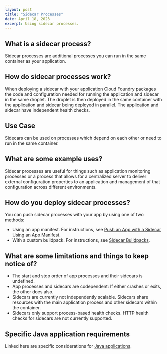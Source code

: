 ```yaml
---
layout: post
title: "Sidecar Processes"
date: April 18, 2023
excerpt: Using sidecar processes.
---
```


## What is a sidecar process?
Sidecar processes are additional processes you can run in the same container as your application.

## How do sidecar processes work?
When deploying a sidecar with your application Cloud Foundry packages the code and configuration needed for running the application and sidecar in the same droplet. The droplet is then deployed in the same container with the application and sidecar being deployed in parallel. The application and sidecar have independent health checks.

## Use Case
Sidecars can be used on processes which depend on each other or need to run in the same container.

## What are some example uses?
Sidecar processes are useful for things such as application monitoring processes or a process that allows for a centralized server to deliver external configuration properties to an application and management of that configuration across different environments.

## How do you deploy sidecar processes?
You can push sidecar processes with your app by using one of two methods:
* Using an app manifest. For instructions, see [Push an App with a Sidecar Using an App Manifest](https://docs.cloudfoundry.org/devguide/sidecars.html#create).
* With a custom buildpack. For instructions, see [Sidecar Buildpacks](https://docs.cloudfoundry.org/buildpacks/sidecar-buildpacks.html).

## What are some limitations and things to keep notice of?

* The start and stop order of app processes and their sidecars is undefined.
* App processes and sidecars are codependent: If either crashes or exits, the other does also.
* Sidecars are currently not independently scalable. Sidecars share resources with the main application process and other sidecars within the container.
* Sidecars only support process-based health checks. HTTP health checks for sidecars are not currently supported.

## Specific Java application requirements
Linked here are specific considerations for [Java applications](https://docs.cloudfoundry.org/devguide/sidecars.html#java).
